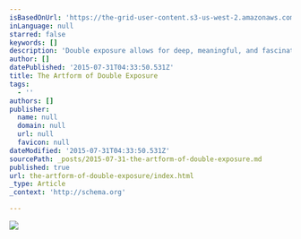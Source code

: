 ```yaml
---
isBasedOnUrl: 'https://the-grid-user-content.s3-us-west-2.amazonaws.com/715c1c94-569c-42cc-8dc9-a4a2db603e1b.jpg'
inLanguage: null
starred: false
keywords: []
description: 'Double exposure allows for deep, meaningful, and fascinating combinations. It’s evolved from accident to artform.'
author: []
datePublished: '2015-07-31T04:33:50.531Z'
title: The Artform of Double Exposure
tags:
  - ''
authors: []
publisher:
  name: null
  domain: null
  url: null
  favicon: null
dateModified: '2015-07-31T04:33:50.531Z'
sourcePath: _posts/2015-07-31-the-artform-of-double-exposure.md
published: true
url: the-artform-of-double-exposure/index.html
_type: Article
_context: 'http://schema.org'

---
```

![](https://the-grid-user-content.s3-us-west-2.amazonaws.com/715c1c94-569c-42cc-8dc9-a4a2db603e1b.jpg)